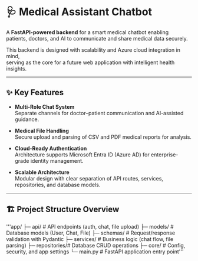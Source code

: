 # 🩺 Medical Assistant Chatbot

A **FastAPI-powered backend** for a smart medical chatbot enabling  
patients, doctors, and AI to communicate and share medical data securely.

This backend is designed with scalability and Azure cloud integration in mind,  
serving as the core for a future web application with intelligent health insights.

---

## ✨ Key Features
- **Multi-Role Chat System**  
  Separate channels for doctor–patient communication and AI-assisted guidance.
  
- **Medical File Handling**  
  Secure upload and parsing of CSV and PDF medical reports for analysis.

- **Cloud-Ready Authentication**  
  Architecture supports Microsoft Entra ID (Azure AD) for enterprise-grade identity management.

- **Scalable Architecture**  
  Modular design with clear separation of API routes, services, repositories, and database models.

---

## 🏗️ Project Structure Overview
'''app/
├─ api/ # API endpoints (auth, chat, file upload)
├─ models/ # Database models (User, Chat, File)
├─ schemas/ # Request/response validation with Pydantic
├─ services/ # Business logic (chat flow, file parsing)
├─ repositories/# Database CRUD operations
├─ core/ # Config, security, and app settings
└─ main.py # FastAPI application entry point'''
